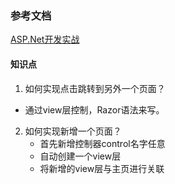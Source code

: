 ### 参考文档

<a href="https://www.cnblogs.com/cool2feel/p/11544449.html">ASP.Net开发实战</a>

#### 知识点

1.  如何实现点击跳转到另外一个页面？
   - 通过view层控制，Razor语法来写。

2. 如何实现新增一个页面？
   - 首先新增控制器control名字任意
   - 自动创建一个view层
   - 将新增的view层与主页进行关联